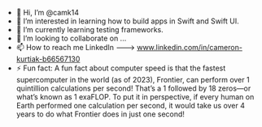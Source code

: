 - 👋 Hi, I’m @camk14
- 👀 I’m interested in learning how to build apps in Swift and Swift UI.
- 🌱 I’m currently learning testing frameworks. 
- 💞️ I’m looking to collaborate on ...
- 📫 How to reach me LinkedIn ---> www.linkedin.com/in/cameron-kurtiak-b66567130
- ⚡ Fun fact: A fun fact about computer speed is that the fastest supercomputer in the world (as of 2023), Frontier, can perform over 1 quintillion calculations per second! That’s a 1 followed by 18 zeros—or what’s known as 1 exaFLOP. To put it in perspective, if every human on Earth performed one calculation per second, it would take us over 4 years to do what Frontier does in just one second!

<!---
camk14/camk14 is a ✨ special ✨ repository because its `README.md` (this file) appears on your GitHub profile.
You can click the Preview link to take a look at your changes.
--->
